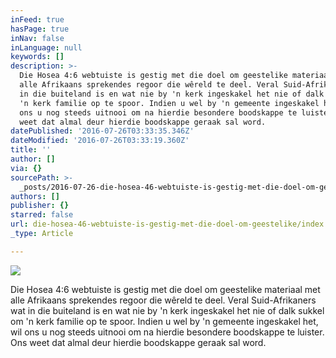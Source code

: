 ```yaml
---
inFeed: true
hasPage: true
inNav: false
inLanguage: null
keywords: []
description: >-
  Die Hosea 4:6 webtuiste is gestig met die doel om geestelike materiaal met
  alle Afrikaans sprekendes regoor die wêreld te deel. Veral Suid-Afrikaners wat
  in die buiteland is en wat nie by 'n kerk ingeskakel het nie of dalk sukkel om
  'n kerk familie op te spoor. Indien u wel by 'n gemeente ingeskakel het, wil
  ons u nog steeds uitnooi om na hierdie besondere boodskappe te luister. Ons
  weet dat almal deur hierdie boodskappe geraak sal word.
datePublished: '2016-07-26T03:33:35.346Z'
dateModified: '2016-07-26T03:33:19.360Z'
title: ''
author: []
via: {}
sourcePath: >-
  _posts/2016-07-26-die-hosea-46-webtuiste-is-gestig-met-die-doel-om-geestelike.md
authors: []
publisher: {}
starred: false
url: die-hosea-46-webtuiste-is-gestig-met-die-doel-om-geestelike/index.html
_type: Article

---
```

![](https://the-grid-user-content.s3-us-west-2.amazonaws.com/142561fc-f245-4896-a18f-8c0bfe4d6ed1.jpg)

Die Hosea 4:6 webtuiste is gestig met die doel om geestelike materiaal met alle Afrikaans sprekendes regoor die wêreld te deel. Veral Suid-Afrikaners wat in die buiteland is en wat nie by 'n kerk ingeskakel het nie of dalk sukkel om 'n kerk familie op te spoor. Indien u wel by 'n gemeente ingeskakel het, wil ons u nog steeds uitnooi om na hierdie besondere boodskappe te luister. Ons weet dat almal deur hierdie boodskappe geraak sal word.